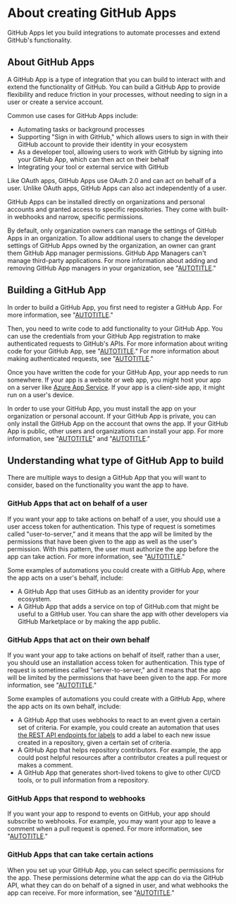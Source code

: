 # About creating GitHub Apps

GitHub Apps let you build integrations to automate processes and extend GitHub's functionality.

## About GitHub Apps

A GitHub App is a type of integration that you can build to interact with and extend the functionality of GitHub. You can build a GitHub App to provide flexibility and reduce friction in your processes, without needing to sign in a user or create a service account.

Common use cases for GitHub Apps include:
- Automating tasks or background processes
- Supporting "Sign in with GitHub," which allows users to sign in with their GitHub account to provide their identity in your ecosystem
- As a developer tool, allowing users to work with GitHub by signing into your  GitHub App, which can then act on their behalf
- Integrating your tool or external service with GitHub

Like OAuth apps, GitHub Apps use OAuth 2.0 and can act on behalf of a user. Unlike OAuth apps, GitHub Apps can also act independently of a user.

GitHub Apps can be installed directly on organizations and personal accounts and granted access to specific repositories. They come with built-in webhooks and narrow, specific permissions.

By default, only organization owners can manage the settings of GitHub Apps in an organization. To allow additional users to change the developer settings of GitHub Apps owned by the organization, an owner can grant them GitHub App manager permissions. GitHub App Managers can't manage third-party applications. For more information about adding and removing GitHub App managers in your organization, see "[AUTOTITLE](/organizations/managing-peoples-access-to-your-organization-with-roles/roles-in-an-organization#github-app-managers)."

## Building a GitHub App

In order to build a GitHub App, you first need to register a GitHub App. For more information, see "[AUTOTITLE](/apps/creating-github-apps/registering-a-github-app/registering-a-github-app)."

Then, you need to write code to add functionality to your GitHub App. You can use the credentials from your GitHub App registration to make authenticated requests to GitHub's APIs. For more information about writing code for your GitHub App, see "[AUTOTITLE](/apps/creating-github-apps/writing-code-for-a-github-app/about-writing-code-for-a-github-app)." For more information about making authenticated requests, see "[AUTOTITLE](/apps/creating-github-apps/authenticating-with-a-github-app/about-authentication-with-a-github-app)."

Once you have written the code for your GitHub App, your app needs to run somewhere. If your app is a website or web app, you might host your app on a server like [Azure App Service](https://azure.microsoft.com/products/app-service/). If your app is a client-side app, it might run on a user's device.

In order to use your GitHub App, you must install the app on your organization or personal account. If your GitHub App is private, you can only install the GitHub App on the account that owns the app. If your GitHub App is public, other users and organizations can install your app. For more information, see "[AUTOTITLE](/apps/using-github-apps/installing-your-own-github-app)" and "[AUTOTITLE](/apps/sharing-github-apps/sharing-your-github-app)."

## Understanding what type of GitHub App to build

There are multiple ways to design a GitHub App that you will want to consider, based on the functionality you want the app to have.

### GitHub Apps that act on behalf of a user

If you want your app to take actions on behalf of a user, you should use a user access token for authentication. This type of request is sometimes called "user-to-server," and it means that the app will be limited by the permissions that have been given to the app as well as the user's permission. With this pattern, the user must authorize the app before the app can take action. For more information, see "[AUTOTITLE](/apps/creating-github-apps/authenticating-with-a-github-app/authenticating-with-a-github-app-on-behalf-of-a-user)."

Some examples of automations you could create with a GitHub App, where the app acts on a user's behalf, include:
- A GitHub App that uses GitHub as an identity provider for your ecosystem.
- A GitHub App that adds a service on top of GitHub.com that might be useful to a GitHub user. You can share the app with other developers via GitHub Marketplace or by making the app public.

### GitHub Apps that act on their own behalf

If you want your app to take actions on behalf of itself, rather than a user, you should use an installation access token for authentication. This type of request is sometimes called "server-to-server," and it means that the app will be limited by the permissions that have been given to the app. For more information, see "[AUTOTITLE](/apps/creating-github-apps/authenticating-with-a-github-app/authenticating-as-a-github-app-installation)."

Some examples of automations you could create with a GitHub App, where the app acts on its own behalf, include:
- A GitHub App that uses webhooks to react to an event given a certain set of criteria. For example, you could create an automation that uses [the REST API endpoints for labels](/rest/issues/labels) to add a label to each new issue created in a repository, given a certain set of criteria.
- A GitHub App that helps repository contributors. For example, the app could post helpful resources after a contributor creates a pull request or makes a comment.
- A GitHub App that generates short-lived tokens to give to other CI/CD tools, or to pull information from a repository.

### GitHub Apps that respond to webhooks

If you want your app to respond to events on GitHub, your app should subscribe to webhooks. For example, you may want your app to leave a comment when a pull request is opened. For more information, see "[AUTOTITLE](/apps/creating-github-apps/setting-up-a-github-app/using-webhooks-with-github-apps)."

### GitHub Apps that can take certain actions

When you set up your GitHub App, you can select specific permissions for the app. These permissions determine what the app can do via the GitHub API, what they can do on behalf of a signed in user, and what webhooks the app can receive. For more information, see "[AUTOTITLE](/apps/creating-github-apps/registering-a-github-app/choosing-permissions-for-a-github-app)."

